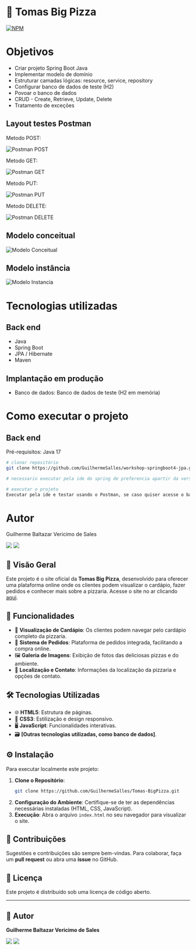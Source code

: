 
# 🍕 Tomas Big Pizza
[![NPM](https://img.shields.io/npm/l/react)](https://github.com/GuilhermeSalles/Tomas-BigPizza/blob/main/LICENSE) 

# Objetivos
* Criar projeto Spring Boot Java
* Implementar modelo de domínio
* Estruturar camadas lógicas: resource, service, repository
* Configurar banco de dados de teste (H2)
* Povoar o banco de dados
* CRUD - Create, Retrieve, Update, Delete
* Tratamento de exceções

## Layout testes Postman
Metodo POST:

![Postman POST](https://github.com/GuilhermeSalles/assets/blob/main/MetodoPOST.gif)

Metodo GET:

![Postman GET](https://github.com/GuilhermeSalles/assets/blob/main/metodoGET.gif)

Metodo PUT:

![Postman PUT](https://github.com/GuilhermeSalles/assets/blob/main/metodoPUT.gif)

Metodo DELETE:

![Postman DELETE](https://github.com/GuilhermeSalles/assets/blob/main/metodoDELETE.gif)

## Modelo conceitual
![Modelo Conceitual](https://github.com/GuilhermeSalles/assets/blob/main/modeloDeDominio.png)
## Modelo instância
![Modelo Instancia](https://github.com/GuilhermeSalles/assets/blob/main/instanciaDominio.png)

# Tecnologias utilizadas
## Back end
- Java
- Spring Boot
- JPA / Hibernate
- Maven
## Implantação em produção
- Banco de dados: Banco de dados de teste (H2 em memória)

# Como executar o projeto

## Back end
Pré-requisitos: Java 17

```bash
# clonar repositório
git clone https://github.com/GuilhermeSalles/workshop-springboot4-jpa.git

# necessario executar pela ide do spring de preferencia apartir da versão 3

# executar o projeto
Executar pela ide e testar usando o Postman, se caso quiser acesse o banco de dados H2 para analizar suas tabelas
```

# Autor

Guilherme Baltazar Vericimo de Sales

 <a href="https://www.linkedin.com/in/guilherme-baltazar-0028361a1" target="_blank"><img src="https://img.shields.io/badge/-LinkedIn-%230077B5?style=for-the-badge&logo=linkedin&logoColor=white" target="_blank"></a> 
 <a href="https://instagram.com/yguilhermeb" target="_blank"><img src="https://img.shields.io/badge/-Instagram-%23E4405F?style=for-the-badge&logo=instagram&logoColor=white" target="_blank"></a>


## 📝 Visão Geral
Este projeto é o site oficial da **Tomas Big Pizza**, desenvolvido para oferecer uma plataforma online onde os clientes podem visualizar o cardápio, fazer pedidos e conhecer mais sobre a pizzaria. Acesse o site no ar clicando [aqui](https://bigpizza.uk/).

## 🚀 Funcionalidades
- 📜 **Visualização de Cardápio**: Os clientes podem navegar pelo cardápio completo da pizzaria.
- 🛒 **Sistema de Pedidos**: Plataforma de pedidos integrada, facilitando a compra online.
- 🖼️ **Galeria de Imagens**: Exibição de fotos das deliciosas pizzas e do ambiente.
- 📍 **Localização e Contato**: Informações da localização da pizzaria e opções de contato.

## 🛠️ Tecnologias Utilizadas
- 🌐 **HTML5**: Estrutura de páginas.
- 🎨 **CSS3**: Estilização e design responsivo.
- 🖥️ **JavaScript**: Funcionalidades interativas.
- 🗃️ **[Outras tecnologias utilizadas, como banco de dados]**.

## ⚙️ Instalação
Para executar localmente este projeto:
1. **Clone o Repositório**:
   ```bash
   git clone https://github.com/GuilhermeSalles/Tomas-BigPizza.git
   ```
2. **Configuração do Ambiente**:
   Certifique-se de ter as dependências necessárias instaladas (HTML, CSS, JavaScript).
3. **Execução**:
   Abra o arquivo `index.html` no seu navegador para visualizar o site.

## 🤝 Contribuições
Sugestões e contribuições são sempre bem-vindas. Para colaborar, faça um **pull request** ou abra uma **issue** no GitHub.

## 📄 Licença
Este projeto é distribuído sob uma licença de código aberto.

---

## 👤 Autor
**Guilherme Baltazar Vericimo de Sales**

<a href="https://www.linkedin.com/in/guilherme-baltazar-0028361a1" target="_blank"><img src="https://img.shields.io/badge/-LinkedIn-%230077B5?style=for-the-badge&logo=linkedin&logoColor=white" target="_blank"></a> 
<a href="https://instagram.com/yguilhermeb" target="_blank"><img src="https://img.shields.io/badge/-Instagram-%23E4405F?style=for-the-badge&logo=instagram&logoColor=white" target="_blank"></a>

